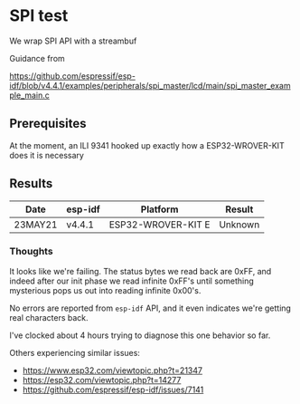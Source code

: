 # SPI test

We wrap SPI API with a streambuf

Guidance from 

https://github.com/espressif/esp-idf/blob/v4.4.1/examples/peripherals/spi_master/lcd/main/spi_master_example_main.c

## Prerequisites

At the moment, an ILI 9341 hooked up exactly how a ESP32-WROVER-KIT
does it is necessary

## Results

| Date    | esp-idf | Platform           | Result    |
|---------|---------|--------------------|-----------|
| 23MAY21 | v4.4.1  | ESP32-WROVER-KIT E | Unknown   |


### Thoughts

It looks like we're failing.  The status bytes we read back are 0xFF, and indeed after our init phase
we read infinite 0xFF's until something mysterious pops us out into reading infinite 0x00's.

No errors are reported from `esp-idf` API, and it even indicates we're getting real characters back.

I've clocked about 4 hours trying to diagnose this one behavior so far.

Others experiencing similar issues:

* https://www.esp32.com/viewtopic.php?t=21347
* https://esp32.com/viewtopic.php?t=14277
* https://github.com/espressif/esp-idf/issues/7141 